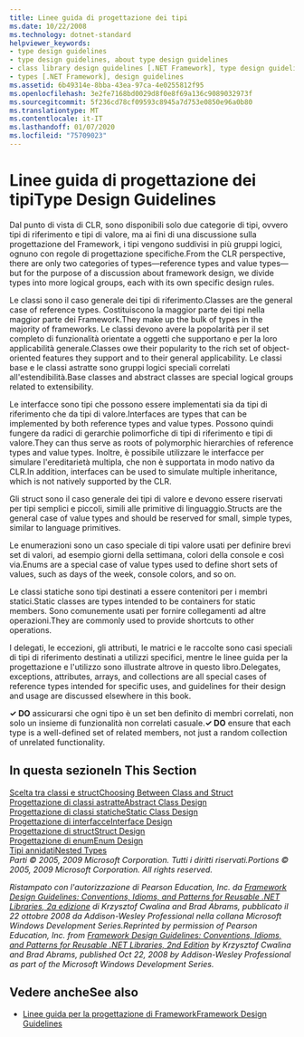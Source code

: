 ```yaml
---
title: Linee guida di progettazione dei tipi
ms.date: 10/22/2008
ms.technology: dotnet-standard
helpviewer_keywords:
- type design guidelines
- type design guidelines, about type design guidelines
- class library design guidelines [.NET Framework], type design guidelines
- types [.NET Framework], design guidelines
ms.assetid: 6b49314e-8bba-43ea-97ca-4e0255812f95
ms.openlocfilehash: 3e2fe7168bd0029d8f0e8f69a136c9089032973f
ms.sourcegitcommit: 5f236cd78cf09593c8945a7d753e0850e96a0b80
ms.translationtype: MT
ms.contentlocale: it-IT
ms.lasthandoff: 01/07/2020
ms.locfileid: "75709023"
---
```

# <a name="type-design-guidelines"></a><span data-ttu-id="cbdf4-102">Linee guida di progettazione dei tipi</span><span class="sxs-lookup"><span data-stu-id="cbdf4-102">Type Design Guidelines</span></span>
<span data-ttu-id="cbdf4-103">Dal punto di vista di CLR, sono disponibili solo due categorie di tipi, ovvero tipi di riferimento e tipi di valore, ma ai fini di una discussione sulla progettazione del Framework, i tipi vengono suddivisi in più gruppi logici, ognuno con regole di progettazione specifiche.</span><span class="sxs-lookup"><span data-stu-id="cbdf4-103">From the CLR perspective, there are only two categories of types—reference types and value types—but for the purpose of a discussion about framework design, we divide types into more logical groups, each with its own specific design rules.</span></span>  
  
 <span data-ttu-id="cbdf4-104">Le classi sono il caso generale dei tipi di riferimento.</span><span class="sxs-lookup"><span data-stu-id="cbdf4-104">Classes are the general case of reference types.</span></span> <span data-ttu-id="cbdf4-105">Costituiscono la maggior parte dei tipi nella maggior parte dei Framework.</span><span class="sxs-lookup"><span data-stu-id="cbdf4-105">They make up the bulk of types in the majority of frameworks.</span></span> <span data-ttu-id="cbdf4-106">Le classi devono avere la popolarità per il set completo di funzionalità orientate a oggetti che supportano e per la loro applicabilità generale.</span><span class="sxs-lookup"><span data-stu-id="cbdf4-106">Classes owe their popularity to the rich set of object-oriented features they support and to their general applicability.</span></span> <span data-ttu-id="cbdf4-107">Le classi base e le classi astratte sono gruppi logici speciali correlati all'estendibilità.</span><span class="sxs-lookup"><span data-stu-id="cbdf4-107">Base classes and abstract classes are special logical groups related to extensibility.</span></span>  
  
 <span data-ttu-id="cbdf4-108">Le interfacce sono tipi che possono essere implementati sia da tipi di riferimento che da tipi di valore.</span><span class="sxs-lookup"><span data-stu-id="cbdf4-108">Interfaces are types that can be implemented by both reference types and value types.</span></span> <span data-ttu-id="cbdf4-109">Possono quindi fungere da radici di gerarchie polimorfiche di tipi di riferimento e tipi di valore.</span><span class="sxs-lookup"><span data-stu-id="cbdf4-109">They can thus serve as roots of polymorphic hierarchies of reference types and value types.</span></span> <span data-ttu-id="cbdf4-110">Inoltre, è possibile utilizzare le interfacce per simulare l'ereditarietà multipla, che non è supportata in modo nativo da CLR.</span><span class="sxs-lookup"><span data-stu-id="cbdf4-110">In addition, interfaces can be used to simulate multiple inheritance, which is not natively supported by the CLR.</span></span>  
  
 <span data-ttu-id="cbdf4-111">Gli struct sono il caso generale dei tipi di valore e devono essere riservati per tipi semplici e piccoli, simili alle primitive di linguaggio.</span><span class="sxs-lookup"><span data-stu-id="cbdf4-111">Structs are the general case of value types and should be reserved for small, simple types, similar to language primitives.</span></span>  
  
 <span data-ttu-id="cbdf4-112">Le enumerazioni sono un caso speciale di tipi valore usati per definire brevi set di valori, ad esempio giorni della settimana, colori della console e così via.</span><span class="sxs-lookup"><span data-stu-id="cbdf4-112">Enums are a special case of value types used to define short sets of values, such as days of the week, console colors, and so on.</span></span>  
  
 <span data-ttu-id="cbdf4-113">Le classi statiche sono tipi destinati a essere contenitori per i membri statici.</span><span class="sxs-lookup"><span data-stu-id="cbdf4-113">Static classes are types intended to be containers for static members.</span></span> <span data-ttu-id="cbdf4-114">Sono comunemente usati per fornire collegamenti ad altre operazioni.</span><span class="sxs-lookup"><span data-stu-id="cbdf4-114">They are commonly used to provide shortcuts to other operations.</span></span>  
  
 <span data-ttu-id="cbdf4-115">I delegati, le eccezioni, gli attributi, le matrici e le raccolte sono casi speciali di tipi di riferimento destinati a utilizzi specifici, mentre le linee guida per la progettazione e l'utilizzo sono illustrate altrove in questo libro.</span><span class="sxs-lookup"><span data-stu-id="cbdf4-115">Delegates, exceptions, attributes, arrays, and collections are all special cases of reference types intended for specific uses, and guidelines for their design and usage are discussed elsewhere in this book.</span></span>  
  
 <span data-ttu-id="cbdf4-116">**✓ DO** assicurarsi che ogni tipo è un set ben definito di membri correlati, non solo un insieme di funzionalità non correlati casuale.</span><span class="sxs-lookup"><span data-stu-id="cbdf4-116">**✓ DO** ensure that each type is a well-defined set of related members, not just a random collection of unrelated functionality.</span></span>  
  
## <a name="in-this-section"></a><span data-ttu-id="cbdf4-117">In questa sezione</span><span class="sxs-lookup"><span data-stu-id="cbdf4-117">In This Section</span></span>  
 [<span data-ttu-id="cbdf4-118">Scelta tra classi e struct</span><span class="sxs-lookup"><span data-stu-id="cbdf4-118">Choosing Between Class and Struct</span></span>](../../../docs/standard/design-guidelines/choosing-between-class-and-struct.md)  
 [<span data-ttu-id="cbdf4-119">Progettazione di classi astratte</span><span class="sxs-lookup"><span data-stu-id="cbdf4-119">Abstract Class Design</span></span>](../../../docs/standard/design-guidelines/abstract-class.md)  
 [<span data-ttu-id="cbdf4-120">Progettazione di classi statiche</span><span class="sxs-lookup"><span data-stu-id="cbdf4-120">Static Class Design</span></span>](../../../docs/standard/design-guidelines/static-class.md)  
 [<span data-ttu-id="cbdf4-121">Progettazione di interfacce</span><span class="sxs-lookup"><span data-stu-id="cbdf4-121">Interface Design</span></span>](../../../docs/standard/design-guidelines/interface.md)  
 [<span data-ttu-id="cbdf4-122">Progettazione di struct</span><span class="sxs-lookup"><span data-stu-id="cbdf4-122">Struct Design</span></span>](../../../docs/standard/design-guidelines/struct.md)  
 [<span data-ttu-id="cbdf4-123">Progettazione di enum</span><span class="sxs-lookup"><span data-stu-id="cbdf4-123">Enum Design</span></span>](../../../docs/standard/design-guidelines/enum.md)  
 [<span data-ttu-id="cbdf4-124">Tipi annidati</span><span class="sxs-lookup"><span data-stu-id="cbdf4-124">Nested Types</span></span>](../../../docs/standard/design-guidelines/nested-types.md)  
 <span data-ttu-id="cbdf4-125">*Parti © 2005, 2009 Microsoft Corporation. Tutti i diritti riservati.*</span><span class="sxs-lookup"><span data-stu-id="cbdf4-125">*Portions © 2005, 2009 Microsoft Corporation. All rights reserved.*</span></span>  
  
 <span data-ttu-id="cbdf4-126">*Ristampato con l'autorizzazione di Pearson Education, Inc. da [Framework Design Guidelines: Conventions, Idioms, and Patterns for Reusable .NET Libraries, 2a edizione](https://www.informit.com/store/framework-design-guidelines-conventions-idioms-and-9780321545619) di Krzysztof Cwalina and Brad Abrams, pubblicato il 22 ottobre 2008 da Addison-Wesley Professional nella collana Microsoft Windows Development Series.*</span><span class="sxs-lookup"><span data-stu-id="cbdf4-126">*Reprinted by permission of Pearson Education, Inc. from [Framework Design Guidelines: Conventions, Idioms, and Patterns for Reusable .NET Libraries, 2nd Edition](https://www.informit.com/store/framework-design-guidelines-conventions-idioms-and-9780321545619) by Krzysztof Cwalina and Brad Abrams, published Oct 22, 2008 by Addison-Wesley Professional as part of the Microsoft Windows Development Series.*</span></span>  
  
## <a name="see-also"></a><span data-ttu-id="cbdf4-127">Vedere anche</span><span class="sxs-lookup"><span data-stu-id="cbdf4-127">See also</span></span>

- [<span data-ttu-id="cbdf4-128">Linee guida per la progettazione di Framework</span><span class="sxs-lookup"><span data-stu-id="cbdf4-128">Framework Design Guidelines</span></span>](../../../docs/standard/design-guidelines/index.md)
